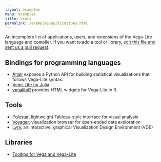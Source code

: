```yaml
---
layout: examples
menu: examples
title: Users
permalink: /examples/applications.html
---
```


An incomplete list of applications, users, and extensions of the Vega-Lite language and compiler. If you want to add a tool or library, [edit this file and sent us a pull request](https://github.com/vega/vega-lite/edit/master/site/examples/users.md).

## Bindings for programming languages

* [Altair](https://github.com/ellisonbg/altair) exposes a Python API for building statistical visualizations that follows Vega-Lite syntax.
* [Vega-Lite for Julia](https://github.com/fredo-dedup/VegaLite.jl)
* [vegaliteR](https://github.com/hrbrmstr/vegalite) provides HTML widgets for Vega-Lite in R.

## Tools

* [Polestar](https://github.com/vega/polestar), lightweight Tableau-style interface for visual analysis
* [Voyager](https://github.com/vega/voyager), visualization browser for open-ended data exploration
* [Lyra](https://github.com/vega/lyra), an interactive, graphical Visualization Design Environment (VDE)

## Libraries

* [Tooltips for Vega and Vega-Lite](https://github.com/vega/vega-lite-tooltip)
